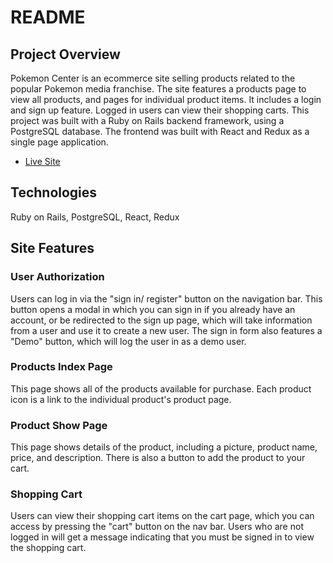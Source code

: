 # README

<h2>Project Overview</h2>
<p>Pokemon Center is an ecommerce site selling products related to the popular Pokemon media franchise.  The site features a products page to view all products, and pages for individual product items. It includes a login and sign up feature.  Logged in users can view their shopping carts.  This project was built with a Ruby on Rails backend framework, using a PostgreSQL database. The frontend was built with React and Redux as a single page application. </p>

* [Live Site](https://pokemon-center-app.herokuapp.com/#/)

<h2>Technologies</h2>
<p>Ruby on Rails, PostgreSQL, React, Redux</p>


<h2>Site Features</h2>
<h3>User Authorization</h3>
<p>Users can log in via the "sign in/ register" button on the navigation bar.  This button opens a modal in which you can sign in if you already have an account, or be redirected to the sign up page, which will take information from a user and use it to create a new user.  The sign in form also features a "Demo" button, which will log the user in as a demo user.</p>

<h3>Products Index Page</h3>
<p>This page shows all of the products available for purchase.  Each product icon is a link to the individual product's product page.</p>
<h3>Product Show Page</h3>
<p>This page shows details of the product, including a picture, product name, price, and description.  There is also a button to add the product to your cart.</p>
<h3>Shopping Cart</h3>
<p>Users can view their shopping cart items on the cart page, which you can access by pressing the "cart" button on the nav bar.  Users who are not logged in will get a message indicating that you must be signed in to view the shopping cart.</p>

